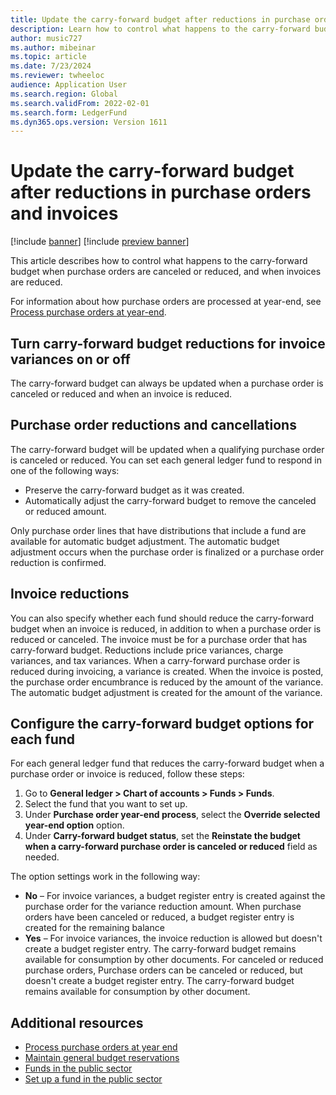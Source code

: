 ```yaml
---
title: Update the carry-forward budget after reductions in purchase orders and invoices
description: Learn how to control what happens to the carry-forward budget when purchase orders are canceled or reduced, and when invoices are reduced.
author: music727 
ms.author: mibeinar
ms.topic: article
ms.date: 7/23/2024
ms.reviewer: twheeloc
audience: Application User
ms.search.region: Global
ms.search.validFrom: 2022-02-01
ms.search.form: LedgerFund
ms.dyn365.ops.version: Version 1611
---
```


# Update the carry-forward budget after reductions in purchase orders and invoices

[!include [banner](../includes/banner.md)]
[!include [preview banner](../includes/preview-banner.md)]

This article describes how to control what happens to the carry-forward budget when purchase orders are canceled or reduced, and when invoices are reduced.

For information about how purchase orders are processed at year-end, see [Process purchase orders at year-end](/dynamicsax-2012/appuser-itpro/process-purchase-orders-at-year-end).

## Turn carry-forward budget reductions for invoice variances on or off

The carry-forward budget can always be updated when a purchase order is canceled or reduced and when an invoice is reduced.

## Purchase order reductions and cancellations

The carry-forward budget will be updated when a qualifying purchase order is canceled or reduced. You can set each general ledger fund to respond in one of the following ways:

- Preserve the carry-forward budget as it was created.
- Automatically adjust the carry-forward budget to remove the canceled or reduced amount.

Only purchase order lines that have distributions that include a fund are available for automatic budget adjustment. The automatic budget adjustment occurs when the purchase order is finalized or a purchase order reduction is confirmed.

## Invoice reductions

You can also specify whether each fund should reduce the carry-forward budget when an invoice is reduced, in addition to when a purchase order is reduced or canceled. The invoice must be for a purchase order that has carry-forward budget. Reductions include price variances, charge variances, and tax variances. When a carry-forward purchase order is reduced during invoicing, a variance is created. When the invoice is posted, the purchase order encumbrance is reduced by the amount of the variance. The automatic budget adjustment is created for the amount of the variance.

## Configure the carry-forward budget options for each fund

For each general ledger fund that reduces the carry-forward budget when a purchase order or invoice is reduced, follow these steps:

1. Go to **General ledger \> Chart of accounts \> Funds \> Funds**.
2. Select the fund that you want to set up.
3. Under **Purchase order year-end process**, select the **Override selected year-end option** option.
4. Under **Carry-forward budget status**, set the **Reinstate the budget when a carry-forward purchase order is canceled or reduced** field as needed. 

The option settings work in the following way:
- **No** – For invoice variances, a budget register entry is created against the purchase order for the variance reduction amount. When purchase orders have been canceled or reduced, a budget register entry is created for the remaining balance
- **Yes** – For invoice variances, the invoice reduction is allowed but doesn't create a budget register entry. The carry-forward budget remains available for consumption by other documents. For canceled or reduced purchase orders, Purchase orders can be canceled or reduced, but doesn't create a budget register entry. The carry-forward budget remains available for consumption by other document.

## Additional resources

- [Process purchase orders at year end](/dynamicsax-2012/appuser-itpro/process-purchase-orders-at-year-end)
- [Maintain general budget reservations](general-budget-reservation-tasks.md)
- [Funds in the public sector](funds-public-sector.md)
- [Set up a fund in the public sector](tasks/set-up-fund-public-sector.md)
